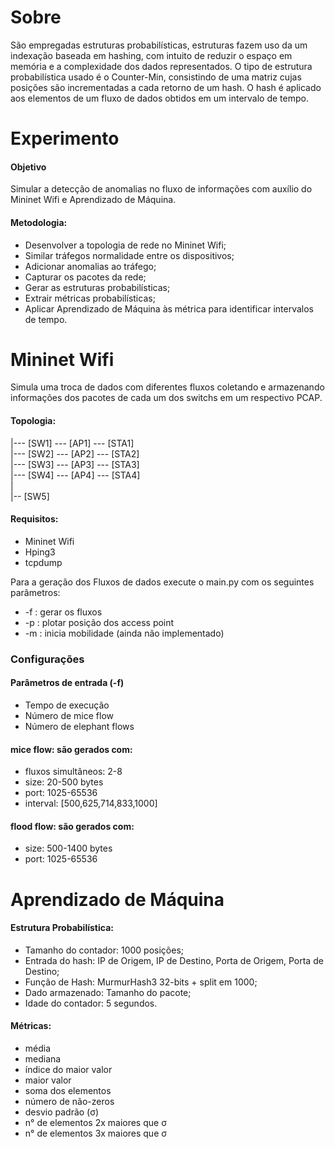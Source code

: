 # Sobre
São empregadas estruturas probabilísticas, estruturas fazem uso da um indexação baseada em hashing, com intuito de reduzir o espaço em memória e a complexidade dos dados representados. 
O tipo de estrutura probabilística usado é o Counter-Min, consistindo de uma matriz cujas posições são incrementadas a cada retorno de um hash. O hash é aplicado aos elementos de um fluxo de dados obtidos em um intervalo de tempo.

# Experimento

#### Objetivo
Simular a detecção de anomalias no fluxo de informações com auxílio do Mininet Wifi e Aprendizado de Máquina.

#### Metodologia:
- Desenvolver a topologia de rede no Mininet Wifi;
- Similar tráfegos normalidade entre os dispositivos;
- Adicionar anomalias ao tráfego;
- Capturar os pacotes da rede;
- Gerar as estruturas probabilísticas;
- Extrair métricas probabilísticas;
- Aplicar Aprendizado de Máquina às métrica para identificar intervalos de tempo.



# Mininet Wifi
Simula uma troca de dados com diferentes fluxos coletando e armazenando informações dos pacotes de cada um dos switchs em um respectivo PCAP.

#### Topologia:

|--- [SW1] --- [AP1] --- [STA1] <br>
|--- [SW2] --- [AP2] --- [STA2] <br>
|--- [SW3] --- [AP3] --- [STA3] <br>
|--- [SW4] --- [AP4] --- [STA4] <br>
| <br>
|-- [SW5] <br>


#### Requisitos:
  - Mininet Wifi
  - Hping3
  - tcpdump

Para a geração dos Fluxos de dados execute o main.py com os seguintes parâmetros:
  - -f : gerar os fluxos
  - -p : plotar posição dos access point
  - -m : inicia mobilidade (ainda não implementado)


### Configurações

#### Parâmetros de entrada (-f)
- Tempo de execução
- Número de mice flow
- Número de elephant flows

#### mice flow: são gerados com:
- fluxos simultâneos: 2-8
- size: 20-500 bytes
- port: 1025-65536
- interval: [500,625,714,833,1000]

#### flood flow: são gerados com:
- size: 500-1400 bytes
- port: 1025-65536


# Aprendizado de Máquina

#### Estrutura Probabilística:
- Tamanho do contador: 1000 posições;
- Entrada do hash: IP de Origem, IP de Destino, Porta de Origem, Porta de Destino;
- Função de Hash: MurmurHash3 32-bits + split em 1000;
- Dado armazenado: Tamanho do pacote;
- Idade do contador: 5 segundos.

#### Métricas:
- média
- mediana
- índice do maior valor
- maior valor
- soma dos elementos
- número de não-zeros
- desvio padrão (σ)
- n° de elementos 2x maiores que σ
- n° de elementos 3x maiores que σ
